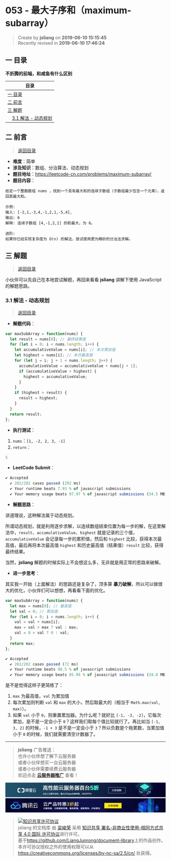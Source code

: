 053 - 最大子序和（maximum-subarray）
===

> Create by **jsliang** on **2019-06-10 15:15:45**  
> Recently revised in **2019-06-10 17:46:24**

## <a name="chapter-one" id="chapter-one">一 目录</a>

**不折腾的前端，和咸鱼有什么区别**

| 目录 |
| --- | 
| [一 目录](#chapter-one) | 
| <a name="catalog-chapter-two" id="catalog-chapter-two"></a>[二 前言](#chapter-two) |
| <a name="catalog-chapter-three" id="catalog-chapter-three"></a>[三 解题](#chapter-three) |
| &emsp;[3.1 解法 - 动态规划](#chapter-three-one) |

## <a name="chapter-two" id="chapter-two">二 前言</a>

> [返回目录](#chapter-one)

* **难度**：简单
* **涉及知识**：数组、分治算法、动态规划
* **题目地址**：https://leetcode-cn.com/problems/maximum-subarray/
* **题目内容**：

```
给定一个整数数组 nums ，找到一个具有最大和的连续子数组（子数组最少包含一个元素），返回其最大和。

示例:
输入: [-2,1,-3,4,-1,2,1,-5,4],
输出: 6
解释: 连续子数组 [4,-1,2,1] 的和最大，为 6。

进阶:
如果你已经实现复杂度为 O(n) 的解法，尝试使用更为精妙的分治法求解。
```

## <a name="chapter-three" id="chapter-three">三 解题</a>

> [返回目录](#chapter-one)

小伙伴可以先自己在本地尝试解题，再回来看看 **jsliang** 讲解下使用 JavaScript 的解题思路。

### <a name="chapter-three-one" id="chapter-three-one">3.1 解法 - 动态规划</a>

> [返回目录](#chapter-one)

* **解题代码**：

```js
var maxSubArray = function(nums) {
  let result = nums[0]; // 最终结果值
  for (let i = 0; i < nums.length; i++) {
    let accumulativeValue = nums[i]; // 本次累加值
    let highest = nums[i]; // 本次最高值
    for (let j = i; j + 1 < nums.length; j++) {
      accumulativeValue = accumulativeValue + nums[j + 1];
      if (accumulativeValue > highest) {
        highest = accumulativeValue;
      }
    }
    if (highest > result) {
      result = highest;
    }
  }
  return result;
};
```

* **执行测试**：

1. `nums`：`[1, -2, 2, 3, -1]`
2. `return`：

```js
5
```

* **LeetCode Submit**：

```js
✔ Accepted
  ✔ 202/202 cases passed (292 ms)
  ✔ Your runtime beats 7.93 % of javascript submissions
  ✔ Your memory usage beats 97.97 % of javascript submissions (34.5 MB)
```

* **解题思路**：

讲道理说，这种解法属于动态规划。

所谓动态规划，就是利用逐步求解，以连续数组结束位置为每一步的解，在这里解法中，`result`、`accumulativeValue`、`highest` 就是记录的三个值，`accumulativeValue` 会记录每一步的累积值，然后和 `highest` 比较，获得本次最高值，最后再将本次最高值 `highest` 和历史最高值（结果值）`result` 比较，获得最终结果。

当然，**jsliang** 解题的时候实际上不会想这么多，无非就是用正常的思路来破解。

* **进一步思考**：

其实我一开始（上面解法）的思路还是复杂了，顶多算 **暴力破解**，所以可以做很大的优化，小伙伴们可以想想，再看看下面的优化。

```js
var maxSubArray = function(nums) {
  let max = nums[0]; // 最高值
  let val = 0; // 累加值
  for (let i = 0; i < nums.length; i++) {
    val = val + nums[i];
    max = val > max ? val : max;
    val = 0 > val ? 0 : val;
  }
  return max;
};
```

```js
✔ Accepted
  ✔ 202/202 cases passed (72 ms)
  ✔ Your runtime beats 98.5 % of javascript submissions
  ✔ Your memory usage beats 85.94 % of javascript submissions (34.8 MB)
```

是不是觉得这样子更简练了：

1. `max` 为最高值，`val` 为累加值
2. 每次累加则判断 `val` 和 `max` 的大小，然后取最大的（相当于 `Math.max(val, max)`）。
3. 如果 `val` 小于 `0`，则重置累加器。为什么呢？就好比 `[-1, -3, -2]`，它每次累加，是不是一定会小于 `0`？这样我们取每个值比较就行了。再比如当 `[-1, 3, 2]` 的时候，`-1 + 3` 是不是一定会小于 `3`？所以负数是个拖累数，当累加值小于 `0` 的时候，我们就需要清空计数器了。

---

> **jsliang** 广告推送：  
> 也许小伙伴想了解下云服务器  
> 或者小伙伴想买一台云服务器  
> 或者小伙伴需要续费云服务器  
> 欢迎点击 **[云服务器推广](https://github.com/LiangJunrong/document-library/blob/master/other-library/Monologue/%E7%A8%B3%E9%A3%9F%E8%89%B0%E9%9A%BE.md)** 查看！

[![图](../../../public-repertory/img/z-small-seek-ali-3.jpg)](https://promotion.aliyun.com/ntms/act/qwbk.html?userCode=w7hismrh)
[![图](../../../public-repertory/img/z-small-seek-tencent-2.jpg)](https://cloud.tencent.com/redirect.php?redirect=1014&cps_key=49f647c99fce1a9f0b4e1eeb1be484c9&from=console)

> <a rel="license" href="http://creativecommons.org/licenses/by-nc-sa/4.0/"><img alt="知识共享许可协议" style="border-width:0" src="https://i.creativecommons.org/l/by-nc-sa/4.0/88x31.png" /></a><br /><span xmlns:dct="http://purl.org/dc/terms/" property="dct:title">jsliang 的文档库</span> 由 <a xmlns:cc="http://creativecommons.org/ns#" href="https://github.com/LiangJunrong/document-library" property="cc:attributionName" rel="cc:attributionURL">梁峻荣</a> 采用 <a rel="license" href="http://creativecommons.org/licenses/by-nc-sa/4.0/">知识共享 署名-非商业性使用-相同方式共享 4.0 国际 许可协议</a>进行许可。<br />基于<a xmlns:dct="http://purl.org/dc/terms/" href="https://github.com/LiangJunrong/document-library" rel="dct:source">https://github.com/LiangJunrong/document-library</a>上的作品创作。<br />本许可协议授权之外的使用权限可以从 <a xmlns:cc="http://creativecommons.org/ns#" href="https://creativecommons.org/licenses/by-nc-sa/2.5/cn/" rel="cc:morePermissions">https://creativecommons.org/licenses/by-nc-sa/2.5/cn/</a> 处获得。